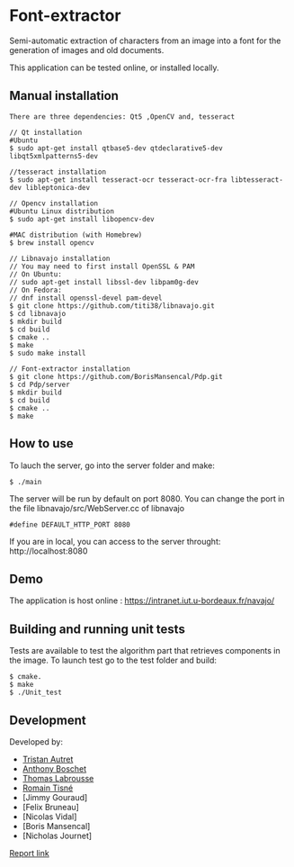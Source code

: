 # Font-extractor

Semi-automatic extraction of characters from an image into a font for the generation of images and old documents.

This application can be tested online, or installed locally.


## Manual installation
```
There are three dependencies: Qt5 ,OpenCV and, tesseract

// Qt installation
#Ubuntu
$ sudo apt-get install qtbase5-dev qtdeclarative5-dev libqt5xmlpatterns5-dev

//tesseract installation
$ sudo apt-get install tesseract-ocr tesseract-ocr-fra libtesseract-dev libleptonica-dev

// Opencv installation
#Ubuntu Linux distribution
$ sudo apt-get install libopencv-dev

#MAC distribution (with Homebrew)
$ brew install opencv

// Libnavajo installation
// You may need to first install OpenSSL & PAM
// On Ubuntu:
// sudo apt-get install libssl-dev libpam0g-dev
// On Fedora:
// dnf install openssl-devel pam-devel
$ git clone https://github.com/titi38/libnavajo.git
$ cd libnavajo
$ mkdir build
$ cd build
$ cmake ..
$ make
$ sudo make install

// Font-extractor installation
$ git clone https://github.com/BorisMansencal/Pdp.git
$ cd Pdp/server
$ mkdir build
$ cd build
$ cmake ..
$ make
```


## How to use
To lauch the server, go into the server folder and make:
```    
$ ./main
```
The server will be run by default on port 8080.
You can change the port in the file libnavajo/src/WebServer.cc of libnavajo

```#define DEFAULT_HTTP_PORT 8080```

If you are in local, you can access to the server throught: http://localhost:8080

## Demo
The application is host online :
https://intranet.iut.u-bordeaux.fr/navajo/


## Building and running unit tests
Tests are available to test the algorithm part that retrieves components in the image.
To launch test go to the test folder and build:
```    
$ cmake.
$ make
$ ./Unit_test
```

## Development
Developed by:
* [Tristan Autret](https://github.com/tautret)
* [Anthony Boschet](https://github.com/aboschet)
* [Thomas Labrousse](https://github.com/Shqrk)
* [Romain Tisné](https://github.com/rtisne)
* [Jimmy Gouraud]
* [Felix Bruneau]
* [Nicolas Vidal]
* [Boris Mansencal]
* [Nicholas Journet]

[Report link]()
